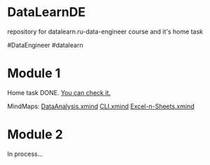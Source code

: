 # DataLearnDE

repository for datalearn.ru-data-engineer course and it's home task

#DataEngineer #datalearn

# Module 1

Home task DONE. [You can check it.](DE-101/Module1/README.md)

MindMaps:
[DataAnalysis.xmind](DE-101/Module1/DataAnalysis.xmind)
[CLI.xmind](DE-101/Module1/cli/CLI.xmind)
[Excel-n-Sheets.xmind](DE-101/Module1/Excel/Excel-n-Sheets.xmind)

# Module 2

In process...

